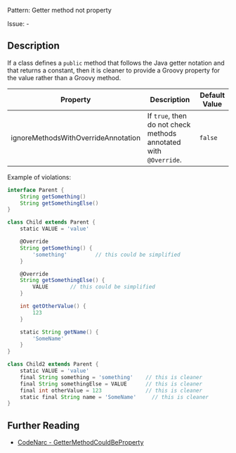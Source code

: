 Pattern: Getter method not property

Issue: -

## Description

If a class defines a `public` method that follows the Java getter notation and that returns a constant, then it is cleaner to provide a Groovy property for the value rather than a Groovy method.

| **Property**                        | **Description**                                                | **Default Value** |
| --- | --- | --- |
| ignoreMethodsWithOverrideAnnotation | If `true`, then do not check methods annotated with `@Override`. | `false`           |

Example of violations:

``` groovy
interface Parent {
    String getSomething()
    String getSomethingElse()
}

class Child extends Parent {
    static VALUE = 'value'

    @Override
    String getSomething() {
        'something'         // this could be simplified
    }

    @Override
    String getSomethingElse() {
        VALUE       // this could be simplified
    }

    int getOtherValue() {
        123
    }

    static String getName() {
        'SomeName'
    }
}

class Child2 extends Parent {
    static VALUE = 'value'
    final String something = 'something'    // this is cleaner
    final String somethingElse = VALUE      // this is cleaner
    final int otherValue = 123              // this is cleaner
    static final String name = 'SomeName'     // this is cleaner
}
```

## Further Reading

* [CodeNarc - GetterMethodCouldBeProperty](http://codenarc.sourceforge.net/codenarc-rules-groovyism.html#GetterMethodCouldBeProperty)